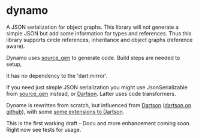 # dynamo

A JSON serialization for object graphs. This library will not generate a simple JSON but add some information for types and references.
Thus this library supports circle references, inheritance and object graphs (reference aware).

Dynamo uses [source_gen](https://pub.dartlang.org/packages/source_gen) to generate code. Build steps are needed to setup,

It has no dependency to the 'dart:mirror'.

If you need just simple JSON serialization you might use JsonSerializable from [source_gen](https://pub.dartlang.org/packages/source_gen) instead,
 or [Dartson](https://pub.dartlang.org/packages/dartson). Latter uses code transformers.

Dyname is rewritten from scratch, but influenced from [Dartson](https://pub.dartlang.org/packages/dartson) ([dartson on github](https://github.com/eredo/dartson)),
 with some [some extensions to Dartson](https://github.com/gerald24/dartson).
  

This is the first working draft - Docu and more enhancement coming soon. Right now see tests for usage.


